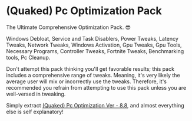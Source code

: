 # (Quaked) Pc Optimization Pack
The Ultimate Comprehensive Optimization Pack. 😎 

Windows Debloat, Service and Task Disablers, Power Tweaks, Latency Tweaks, Network Tweaks, Windows Activation, 
Gpu Tweaks, Gpu Tools, Necessary Programs, Controller Tweaks, Fortnite Tweaks, Benchmarking tools, Pc Cleanup. 

Don't attempt this pack thinking you'll get favorable results; this pack includes a comprehensive range of tweaks. 
Meaning, it's very likely the average user will mix or incorrectly use the tweaks. 
Therefore, it's recommended you refrain from attempting to use this pack unless you are well-versed in tweaking.

Simply extract [(Quaked) Pc Optimization Ver - 8.8](https://github.com/QuakedK/Pc-Optimization-Pack/releases/download/optimization/Quaked.Pc.Optimization.Ver.-.8.8.zip), and almost everything else is self explanatory!
